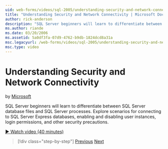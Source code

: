 ```yaml
---
uid: web-forms/videos/sql-2005/understanding-security-and-network-connectivity
title: "Understanding Security and Network Connectivity | Microsoft Docs"
author: rick-anderson
description: "SQL Server beginners will learn to differentiate between SQL Server database files and SQL Server processes. Explore scenarios for connecting to SQL Server E..."
ms.author: riande
ms.date: 03/20/2006
ms.assetid: 5a0df3fa-07d9-4762-b9db-1824dcd8a31a
msc.legacyurl: /web-forms/videos/sql-2005/understanding-security-and-network-connectivity
msc.type: video
---
```

# Understanding Security and Network Connectivity

by [Microsoft](https://github.com/microsoft)

SQL Server beginners will learn to differentiate between SQL Server database files and SQL Server processes. Explore scenarios for connecting to SQL Server Express databases, enabling and disabling user instances, login permissions, and other security precautions.

[&#9654; Watch video (40 minutes)](https://channel9.msdn.com/Blogs/ASP-NET-Site-Videos/understanding-security-and-network-connectivity)

> [!div class="step-by-step"]
> [Previous](more-structured-query-language.md)
> [Next](connecting-your-web-application-to-sql-server-2005-express-edition.md)
